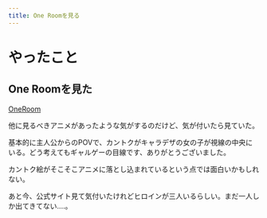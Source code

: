 ```yaml
---
title: One Roomを見る
---
```


<script async src="//cdn.embedly.com/widgets/platform.js"></script>

# やったこと

## One Roomを見た

<a class="embedly-card" href="http://oneroom-anime.com/">OneRoom</a>

他に見るべきアニメがあったような気がするのだけど、気が付いたら見ていた。

基本的に主人公からのPOVで、カントクがキャラデザの女の子が視線の中央にいる。どう考えてもギャルゲーの目線です、ありがとうございました。

カントク絵がそこそこアニメに落とし込まれているという点では面白いかもしれない。

あと今、公式サイト見て気付いたけれどヒロインが三人いるらしい。まだ一人しか出てきてない‥‥。
